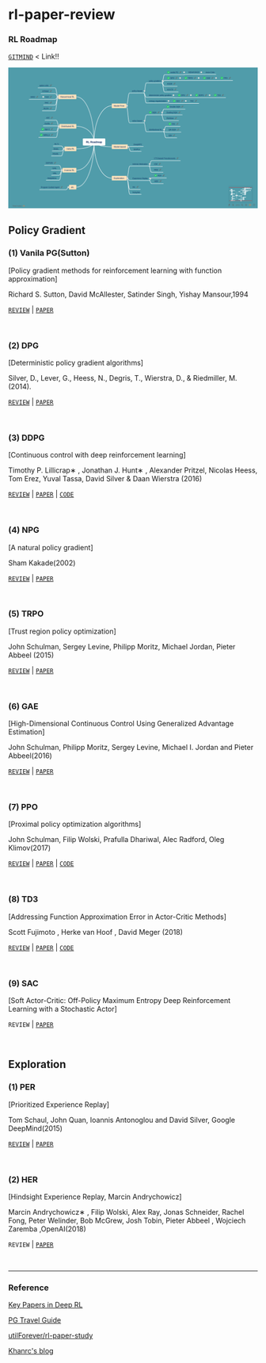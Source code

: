 # rl-paper-review

### RL Roadmap

[`GITMIND`](https://gitmind.com/app/doc/e3a1343403) < Link!!

![rl-roadmap](./rl-roadmap.png)



## Policy Gradient

### (1) Vanila PG(Sutton)

[Policy gradient methods for reinforcement learning with function approximation]

Richard S. Sutton, David McAllester, Satinder Singh, Yishay Mansour,1994

[`REVIEW`](./reviews/Sutton_PG.md)	|	[`PAPER`](http://papers.nips.cc/paper/1713-policy-gradient-methods-for-reinforcement-learning-with-function-approximation.pdf)

<br/>

### (2) DPG

[Deterministic policy gradient algorithms]

Silver, D., Lever, G., Heess, N., Degris, T., Wierstra, D., & Riedmiller, M. (2014).

[`REVIEW`](./reviews/DPG.md)	|	[`PAPER`](http://proceedings.mlr.press/v32/silver14.pdf)

<br/>

### (3) DDPG

[Continuous control with deep reinforcement learning]

Timothy P. Lillicrap∗ , Jonathan J. Hunt∗ , Alexander Pritzel, Nicolas Heess, Tom Erez, Yuval Tassa, David Silver & Daan Wierstra (2016)

[`REVIEW`](./reviews/DDPG.md)	|	[`PAPER`](https://arxiv.org/pdf/1509.02971.pdf)	|	[`CODE`](https://github.com/CUN-bjy/walkyto-ddpg)

<br/>

### (4) NPG

[A natural policy gradient]

Sham Kakade(2002)

[`REVIEW`](./reviews/NPG.md)	|	[`PAPER`](https://papers.nips.cc/paper/2073-a-natural-policy-gradient.pdf)

<br/>

### (5) TRPO

[Trust region policy optimization]

John Schulman, Sergey Levine, Philipp Moritz, Michael Jordan, Pieter Abbeel (2015)

[`REVIEW`](./reviews/TRPO.md) 	|	[`PAPER`](https://arxiv.org/pdf/1502.05477.pdf)

<br/>

### (6) GAE

[High-Dimensional Continuous Control Using Generalized Advantage Estimation]

John Schulman, Philipp Moritz, Sergey Levine, Michael I. Jordan and Pieter Abbeel(2016)

[`REVIEW`](./reviews/GAE.md) 	|	[`PAPER`](https://arxiv.org/pdf/1506.02438.pdf)

<br/>

### (7) PPO

[Proximal policy optimization algorithms]

John Schulman, Filip Wolski, Prafulla Dhariwal, Alec Radford, Oleg Klimov(2017)

[`REVIEW`](./reviews/PPO.md) 	|	[`PAPER`](https://arxiv.org/pdf/1707.06347.pdf)	|	[`CODE`](https://github.com/CUN-bjy/gym-ppo-keras)

</br>

### (8) TD3

[Addressing Function Approximation Error in Actor-Critic Methods]

Scott Fujimoto , Herke van Hoof , David Meger (2018)

[`REVIEW`](./reviews/TD3.md)  	|	[`PAPER`](https://arxiv.org/pdf/1802.09477.pdf)	|	[`CODE`](https://github.com/CUN-bjy/gym-td3-keras)

</br>

### (9) SAC

[Soft Actor-Critic: Off-Policy Maximum Entropy Deep Reinforcement Learning with a Stochastic Actor]

`REVIEW` 	|	[`PAPER`](https://arxiv.org/pdf/1801.01290.pdf)

</br>

## Exploration

### (1) PER

[Prioritized Experience Replay]

Tom Schaul, John Quan, Ioannis Antonoglou and David Silver, Google DeepMind(2015)

[`REVIEW`](./reviews/PER.md)	|	[`PAPER`](https://arxiv.org/pdf/1511.05952.pdf) 

</br>

### (2) HER

[Hindsight Experience Replay, Marcin Andrychowicz]

Marcin Andrychowicz∗ , Filip Wolski, Alex Ray, Jonas Schneider, Rachel Fong, Peter Welinder, Bob McGrew, Josh Tobin, Pieter Abbeel , Wojciech Zaremba ,OpenAI(2018)

`REVIEW`	|	[`PAPER`](https://arxiv.org/pdf/1707.01495.pdf)

</br>

---

### Reference

[Key Papers in Deep RL](https://spinningup.openai.com/en/latest/spinningup/keypapers.html#id106)

[PG Travel Guide](https://reinforcement-learning-kr.github.io/2018/06/29/0_pg-travel-guide/)

[utilForever/rl-paper-study](https://github.com/utilForever/rl-paper-study)

[Khanrc's blog](http://khanrc.github.io/)
